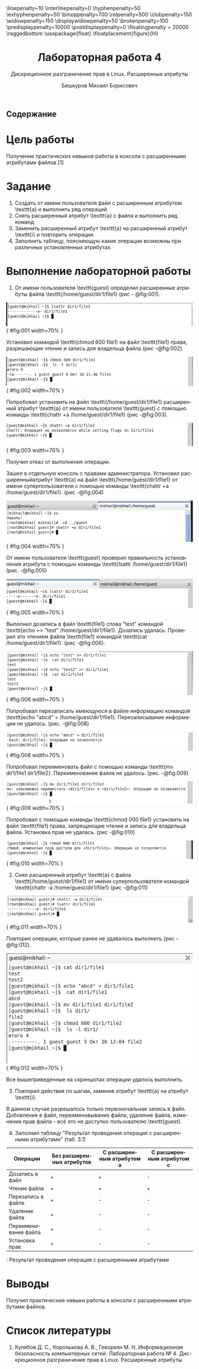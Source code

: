 ﻿---
# Front matter
lang: ru-RU
title: "Лабораторная работа 4"
subtitle: "Дискреционное разграничение прав в Linux. Расширенные атрибуты"
author: "Бешкуров Михаил Борисович"

# Formatting
toc-title: "Содержание"
toc: true # Table of contents
toc_depth: 2
fontsize: 12pt
linestretch: 1.5
papersize: a4paper
documentclass: scrreprt
polyglossia-lang: russian
polyglossia-otherlangs: english
mainfont: PT Serif
romanfont: PT Serif
sansfont: PT Sans
monofont: PT Mono
mainfontoptions: Ligatures=TeX
romanfontoptions: Ligatures=TeX
sansfontoptions: Ligatures=TeX,Scale=MatchLowercase
monofontoptions: Scale=MatchLowercase
indent: true
pdf-engine: lualatex
header-includes:
  - \linepenalty=10 # the penalty added to the badness of each line within a paragraph (no associated penalty node) Increasing the value makes tex try to have fewer lines in the paragraph.
  - \interlinepenalty=0 # value of the penalty (node) added after each line of a paragraph.
  - \hyphenpenalty=50 # the penalty for line breaking at an automatically inserted hyphen
  - \exhyphenpenalty=50 # the penalty for line breaking at an explicit hyphen
  - \binoppenalty=700 # the penalty for breaking a line at a binary operator
  - \relpenalty=500 # the penalty for breaking a line at a relation
  - \clubpenalty=150 # extra penalty for breaking after first line of a paragraph
  - \widowpenalty=150 # extra penalty for breaking before last line of a paragraph
  - \displaywidowpenalty=50 # extra penalty for breaking before last line before a display math
  - \brokenpenalty=100 # extra penalty for page breaking after a hyphenated line
  - \predisplaypenalty=10000 # penalty for breaking before a display
  - \postdisplaypenalty=0 # penalty for breaking after a display
  - \floatingpenalty = 20000 # penalty for splitting an insertion (can only be split footnote in standard LaTeX)
  - \raggedbottom # or \flushbottom
  - \usepackage{float} # keep figures where there are in the text
  - \floatplacement{figure}{H} # keep figures where there are in the text
---

# Цель работы

Получение практических навыков работы в консоли с расширенными атрибутами файлов [1]

# Задание

1. Создать от имени пользователя файл с расширенным атрибутом \texttt{a} и выполнить ряд операций.
2. Снять расширенный атрибут \texttt{a} с файла и выполнить ряд команд
3. Заменить расширенный атрибут \texttt{a} на расширенный атрибут \texttt{i} и повторить операции.
4. Заполнить таблицу, поясняющую какие операции возможны при различных установленных атрибутах.

# Выполнение лабораторной работы

1.  От имени пользователя \texttt{guest} определил расширенные атрибуты файла \texttt{/home/guest/dir1/file1} (рис - @fig:001).

![Проверка расширенных атриюутов файла \texttt{file1}](image/1.png){ #fig:001 width=70% }

Установил командой \texttt{chmod 600 file1} на файл \texttt{file1} права, разрешающие чтение и запись для владельца файла (рис -@fig:002).

![Установка прав на чтение и запись](image/2.png){ #fig:002 width=70% }

Попробовал установить на файл \texttt{/home/guest/dir1/file1} расширенный атрибут \texttt{a} от имени пользователя \texttt{guest} с помощью команды \texttt{chattr +a /home/guest/dir1/file1} (рис -@fig:003).

![Установка расширенного атрибута \texttt{a} от имени пользователя \texttt{guest}](image/3.png){ #fig:003 width=70% }

Получил отказ от выполнения операции. 

Зашел в отдельную консоль с правами администратора. Установил расширенныйатрибут \texttt{a} на файл \texttt{/home/guest/dir1/file1} от имени суперпользователя с помощью команды \texttt{chattr +a /home/guest/dir1/file1}. (рис -@fig:004)

![Установка расширенного атрибута \texttt{a} от имени суперпользователя](image/4.png){ #fig:004 width=70% }

От имени пользователя \texttt{guest} проверил правильность установления атрибута с помощью команды \texttt{lsattr /home/guest/dir1/file1} (рис. -@fig:005)

![Проверка правильности установления атрибута \texttt{a}](image/5.png){ #fig:005 width=70% }

Выполнил дозапись в файл \texttt{file1} слова "test" командой \texttt{echo >> "test" /home/guest/dir1/file1}. Дозапись удалась. Проверил это чтением файла \texttt{file1} командой \texttt{cat /home/guest/dir1/file1}. (рис -@fig:006).

![Дозапись в файл и его прочтение](image/6.png){ #fig:006 width=70% }


Попробовал перезаписать имеющуюся в файле информацию командой \texttt{echo "abcd" > /home/guest/dir1/file1}. Перезаписывание информации не удалось. (рис. -@fig:008)

![Перезаписывание информации в файл](image/7.png){ #fig:008 width=70% }

Попробовал переименовать файл с помощью команды \texttt{mv dir1/file1 dir1/file2}. Переименование файла не удалось. (рис. -@fig:009)

![Переименование файла](image/8.png){ #fig:009 width=70% }

Попробовал с помощью команды \texttt{chmod 000 file1} установить на файл \texttt{file1} права, запрещающие чтение и запись для владельца файла. Установка прав не удалась. (рис -@fig:010)

![Установка прав](image/9.png){ #fig:010 width=70% }

2. Снял расширенный атрибут \texttt{a} с файла \texttt{/home/guest/dir1/file1} от имени суперпользователя командой \texttt{chattr -a /home/guest/dir1/file1} (рис -@fig:011)

![Снятие расширенного атрибута \texttt{a} с файла](image/10.png){ #fig:011 width=70% }

Повторил операции, которые ранее не удавалось выполнить (рис -@fig:012).

![Повторение операций](image/11.png){ #fig:012 width=70% }

Все вышеприведенные на скриншотах операции удалось выполнить.

3. Повторил действия по шагам, заменив атрибут \texttt{a} на атрибут \texttt{i}.
    
В данном случае разрешалось только первоночальная запись в файл. Добовление в файл, переименовывание файла, удаление файла, изменение прав файла - всё это не доступно пользователю \texttt{guest}.

4. Заполнил таблицу "Результат проведения операция с расширенными атрибутами" (таб. 3.1)

|Операции            |Без расширенных атрибутов|С расширенным атрибутом а|С расширенным атрибутом с|
|--------------------|-------------------------|-------------------------|-------------------------|
|Дозапись в файл     |+                        |+                        |-                        |
|Чтение файла        |+                        |+                        |+                        |
|Перезапись в файле  |+                        |-                        |-                        |
|Удаление файла      |+                        |-                        |-                        |
|Переименование файла|+                        |-                        |-                        |
|Установка прав      |+                        |-                        |-                        |


: Результат проведения операция с расширенными атрибутами

# Выводы

Получил практические навыки работы в консоли с расширенными атрибутами файлов.

# Список литературы

1. Кулябов Д. С., Королькова А. В., Геворкян М. Н. Информационная безопасность компьютерных сетей. Лабораторная работа № 4. Дискреционное разграничение прав в Linux. Расширенные атрибуты
